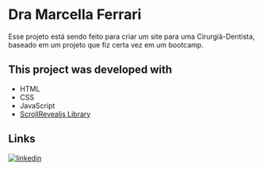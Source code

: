 
# Dra Marcella Ferrari

Esse projeto está sendo feito para criar um site para uma Cirurgiã-Dentista, baseado em um projeto que fiz certa vez em um bootcamp.


## This project was developed with

* HTML
* CSS
* JavaScript
* [ScrollRevealjs Library](https://scrollrevealjs.org)


##  Links
[![linkedin](https://img.shields.io/badge/linkedin-0A66C2?style=for-the-badge&logo=linkedin&logoColor=white)](https://www.linkedin.com/in/ricardo-gon/)

